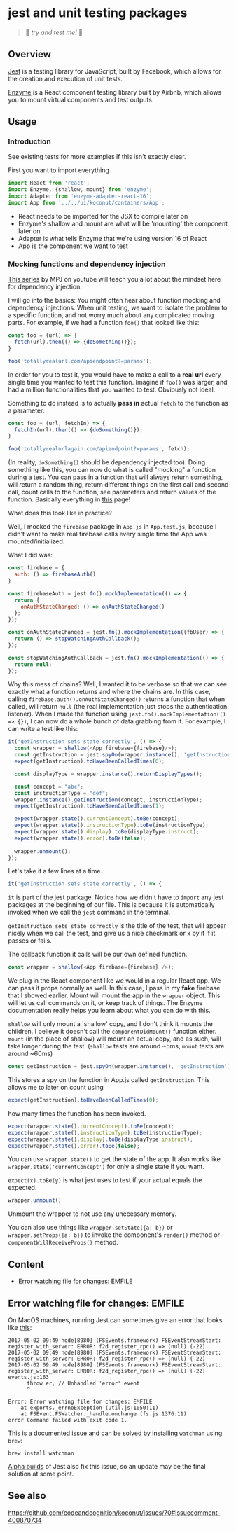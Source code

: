 # jest and unit testing packages
> :crown: _try and test me!_ :crown:

## Overview

[Jest](https://facebook.github.io/jest/) is a testing library for JavaScript, built by Facebook, which allows for the creation and execution of unit tests.

[Enzyme](http://airbnb.io/enzyme/) is a React component testing library built by Airbnb, which allows you to mount virtual components and test outputs.

## Usage

### Introduction 

See existing tests for more examples if this isn't exactly clear.

First you want to import everything

```javascript
import React from 'react';
import Enzyme, {shallow, mount} from 'enzyme';
import Adapter from 'enzyme-adapter-react-16';
import App from '../../ui/koconut/containers/App';
```
* React needs to be imported for the JSX to compile later on
* Enzyme's shallow and mount are what will be 'mounting' the component later on
* Adapter is what tells Enzyme that we're using version 16 of React
* App is the component we want to test

### Mocking functions and dependency injection

[This series](https://www.youtube.com/watch?v=Eu35xM76kKY) by MPJ on youtube will teach you a lot about the mindset here for dependency injection.

I will go into the basics: You might often hear about function mocking and dependency injections. When unit testing, we want to isolate the problem to a specific function, and not worry much about any complicated moving parts. For example, if we had a function `foo()` that looked like this:

```javascript
const foo = (url) => {
  fetch(url).then(() => {doSomething()});
}

foo('totallyrealurl.com/apiendpoint?=params');
```

In order for you to test it, you would have to make a call to a **real url** every single time you wanted to test this function. Imagine if `foo()` was larger, and had a million functionalities that you wanted to test. Obviously not ideal.

Something to do instead is to actually **pass in** actual `fetch` to the function as a parameter:

```javascript
const foo = (url, fetchIn) => {
  fetchIn(url).then(() => {doSomething()});
}

foo('totallyrealurlagain.com/apiendpoint?=params', fetch);
```

(In reality, `doSomething()` should be dependency injected too). Doing something like this, you can now do what is called "mocking" a function during a test. You can pass in a function that will always return something, will return a random thing, return different things on the first call and second call, count calls to the function, see parameters and return values of the function. Basically everything in [this](https://jestjs.io/docs/en/mock-functions) page!

What does this look like in practice?

Well, I mocked the `firebase` package in `App.js` in `App.test.js`, because I didn't want to make real firebase calls every single time the App was mounted/initialized.

What I did was:

```javascript
const firebase = {
  auth: () => firebaseAuth()
}

const firebaseAuth = jest.fn().mockImplementation(() => {
  return {
    onAuthStateChanged: () => onAuthStateChanged()
  };
});

const onAuthStateChanged = jest.fn().mockImplementation((fbUser) => {
  return () => stopWatchingAuthCallback();
});

const stopWatchingAuthCallback = jest.fn().mockImplementation(() => {
  return null;
});
```

Why this mess of chains? Well, I wanted it to be verbose so that we can see exactly what a function returns and where the chains are. In this case, calling `firebase.auth().onAuthStateChanged()` returns a function that when called, will return `null` (the real implementation just stops the authentication listener). When I made the function using `jest.fn().mockImplementation(() => {})`, I can now do a whole bunch of data grabbing from it. For example, I can write a test like this:

```javascript
it('getInstruction sets state correctly', () => {
  const wrapper = shallow(<App firebase={firebase}/>);
  const getInstruction = jest.spyOn(wrapper.instance(), 'getInstruction');
  expect(getInstruction).toHaveBeenCalledTimes(0);

  const displayType = wrapper.instance().returnDisplayTypes();

  const concept = "abc";
  const instructionType = "def";
  wrapper.instance().getInstruction(concept, instructionType);
  expect(getInstruction).toHaveBeenCalledTimes(1);

  expect(wrapper.state().currentConcept).toBe(concept);
  expect(wrapper.state().instructionType).toBe(instructionType);
  expect(wrapper.state().display).toBe(displayType.instruct);
  expect(wrapper.state().error).toBe(false);
  
  wrapper.unmount();
});
```
Let's take it a few lines at a time.

```javascript
it('getInstruction sets state correctly', () => {
```
`it` is part of the jest package. Notice how we didn't have to `import` any jest packages at the beginning of our file. This is because it is automatically invoked when we call the `jest` command in the terminal. 

`getInstruction sets state correctly` is the title of the test, that will appear nicely when we call the test, and give us a nice checkmark or x by it if it passes or fails.

The callback function it calls will be our own defined function.

```javascript
const wrapper = shallow(<App firebase={firebase} />);
```
We plug in the React component like we would in a regular React app. We can pass it props normally as well. In this case, I pass in my **fake** firebase that I showed earlier. Mount will mount the app in the `wrapper` object. This will let us call commands on it, or keep track of things. The Enzyme documentation really helps you learn about what you can do with this. 

`shallow` will only mount a 'shallow' copy, and I don't think it mounts the children. I believe it doesn't call the `componentDidMount()` function either. `mount` (in the place of shallow) will mount an actual copy, and as such, will take longer during the test. (`shallow` tests are around ~5ms, `mount` tests are around ~60ms)

```javascript
const getInstruction = jest.spyOn(wrapper.instance(), 'getInstruction');
```
This stores a spy on the function in App.js called `getInstruction`. This allows me to later on count using

```javascript
expect(getInstruction).toHaveBeenCalledTimes(0);
```
how many times the function has been invoked.

```javascript
expect(wrapper.state().currentConcept).toBe(concept);
expect(wrapper.state().instructionType).toBe(instructionType);
expect(wrapper.state().display).toBe(displayType.instruct);
expect(wrapper.state().error).toBe(false);
```
You can use `wrapper.state()` to get the state of the app. It also works like `wrapper.state('currentConcept')` for only a single state if you want.

`expect(x).toBe(y)` is what jest uses to test if your actual equals the expected.

```javascript
wrapper.unmount()
```
Unmount the wrapper to not use any unecessary memory.

You can also use things like `wrapper.setState({a: b})` or `wrapper.setProps({a: b})` to invoke the component's `render()` method or `componentWillReceiveProps()` method.

## Content

- [Error watching file for changes: EMFILE](#error-watching-file-for-changes-emfile)

## Error watching file for changes: EMFILE

On MacOS machines, running Jest can sometimes give an error that looks like [this](https://github.com/facebook/jest/issues/3436#issue-225756491):

```
2017-05-02 09:49 node[8980] (FSEvents.framework) FSEventStreamStart: register_with_server: ERROR: f2d_register_rpc() => (null) (-22)
2017-05-02 09:49 node[8980] (FSEvents.framework) FSEventStreamStart: register_with_server: ERROR: f2d_register_rpc() => (null) (-22)
2017-05-02 09:49 node[8980] (FSEvents.framework) FSEventStreamStart: register_with_server: ERROR: f2d_register_rpc() => (null) (-22)
events.js:163
      throw er; // Unhandled 'error' event
      ^

Error: Error watching file for changes: EMFILE
    at exports._errnoException (util.js:1050:11)
    at FSEvent.FSWatcher._handle.onchange (fs.js:1376:11)
error Command failed with exit code 1.
```

This is a [documented issue](https://github.com/facebook/jest/issues/3436) and can be solved by installing `watchman` using `brew`:

`brew install watchman`

[Alpha builds](https://github.com/facebook/jest/issues/1767#issuecomment-313434888) of Jest also fix this issue, so an update may be the final solution at some point.

## See also
https://github.com/codeandcognition/koconut/issues/70#issuecomment-400870734